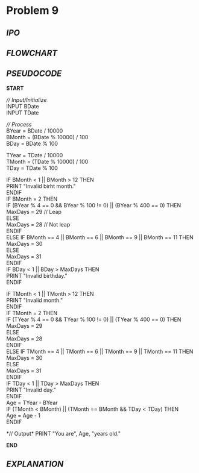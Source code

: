 # Problem 9

## *IPO*

## *FLOWCHART*

## *PSEUDOCODE*

**START**

*// Input/Initialize*\
INPUT BDate\
INPUT TDate

*// Process*\
BYear = BDate / 10000\
BMonth = (BDate % 10000) / 100\
BDay = BDate % 100

TYear = TDate / 10000\
TMonth = (TDate % 10000) / 100\
TDay = TDate % 100

IF BMonth < 1 || BMonth > 12 THEN\
  PRINT "Invalid birht month."\
ENDIF\
IF BMonth = 2 THEN\
  IF (BYear % 4 == 0 && BYear % 100 != 0) || (BYear % 400 == 0) THEN\
    MaxDays = 29 // Leap\
  ELSE\
    MaxDays = 28  // Not leap\
  ENDIF\
ELSE IF BMonth == 4 || BMonth == 6 || BMonth == 9 || BMonth == 11 THEN\
  MaxDays = 30\
ELSE\
  MaxDays = 31\
ENDIF\
IF BDay < 1 || BDay > MaxDays THEN\
  PRINT "Invalid birthday."\
ENDIF

IF TMonth < 1 || TMonth > 12 THEN\
  PRINT "Invalid month."\
ENDIF\
IF TMonth = 2 THEN\
  IF (TYear % 4 == 0 && TYear % 100 != 0) || (TYear % 400 == 0) THEN\
    MaxDays = 29\
  ELSE\
    MaxDays = 28\
  ENDIF\
ELSE IF TMonth == 4 || TMonth == 6 || TMonth == 9 || TMonth == 11 THEN\
  MaxDays = 30\
ELSE\
  MaxDays = 31\
ENDIF\
IF TDay < 1 || TDay > MaxDays THEN\
  PRINT "Invalid day."\
ENDIF\
Age = TYear - BYear\
IF (TMonth < BMonth) || (TMonth == BMonth && TDay < TDay) THEN\
  Age = Age - 1\
ENDIF

*// Output\*
PRINT "You are", Age, "years old."

**END**

## *EXPLANATION*

